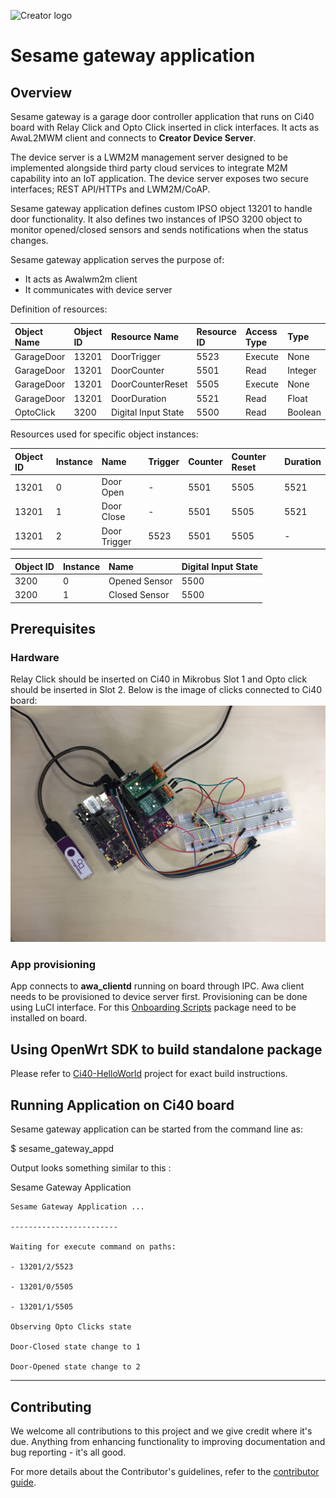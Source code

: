 
![Creator logo](http://static.creatordev.io/logo.png)

# Sesame gateway application

## Overview
Sesame gateway is a garage door controller application that runs on Ci40 board with Relay Click and Opto Click inserted in click interfaces. It acts as AwaL2MWM client and connects to **Creator Device Server**.

The device server is a LWM2M management server designed to be implemented alongside third party cloud services to integrate M2M capability into an IoT application. The device server exposes two secure interfaces; REST API/HTTPs and LWM2M/CoAP.

Sesame gateway application defines custom IPSO object 13201 to handle door functionality. It also defines two instances of IPSO 3200 object to monitor opened/closed sensors and sends notifications when the status changes.

Sesame gateway application serves the purpose of:
- It acts as Awalwm2m client
- It communicates with device server

Definition of resources: 

| Object Name       | Object ID | Resource Name       | Resource ID | Access Type | Type    |
| :-----------------| :---------| :-------------------| :-----------| :-----------| :-------|
| GarageDoor        | 13201     | DoorTrigger         | 5523        | Execute     | None    |
| GarageDoor        | 13201     | DoorCounter         | 5501        | Read        | Integer |
| GarageDoor        | 13201     | DoorCounterReset    | 5505        | Execute     | None    |
| GarageDoor        | 13201     | DoorDuration        | 5521        | Read        | Float   |
| OptoClick         | 3200      | Digital Input State | 5500        | Read        | Boolean |

Resources used for specific object instances:

| Object ID       | Instance | Name         | Trigger     | Counter | Counter Reset | Duration |
| :---------------| :--------| :------------| :-----------| :-------| :-------------| :--------|
| 13201           | 0        | Door Open    | -           | 5501    | 5505          | 5521     |
| 13201           | 1        | Door Close   | -           | 5501    | 5505          | 5521     |
| 13201           | 2        | Door Trigger | 5523        | 5501    | 5505          | -        |

| Object ID       | Instance | Name          | Digital Input State |
| :---------------| :--------| :-------------| :-------------------|
| 3200            | 0        | Opened Sensor | 5500                |
| 3200            | 1        | Closed Sensor | 5500                |


## Prerequisites
### Hardware
Relay Click should be inserted on Ci40 in Mikrobus Slot 1 and Opto click should be inserted in Slot 2. Below is the image of clicks connected to Ci40 board:
![image](docs/Ci40_HW_setup.jpg)

### App provisioning
App connects to **awa_clientd** running on board through IPC. Awa client needs to be provisioned to device server first. Provisioning can be done using LuCI interface. For this 
[Onboarding Scripts](https://github.com/CreatorDev/ci40-onboarding-scripts) package need to be installed on board.

## Using OpenWrt SDK to build standalone package

Please refer to [Ci40-HelloWorld](https://github.com/CreatorDev/Ci40_helloworld) project for exact build instructions.


## Running Application on Ci40 board
Sesame gateway application can be started from the command line as:

$ sesame_gateway_appd

Output looks something similar to this :

Sesame Gateway Application
```
Sesame Gateway Application ...

------------------------

Waiting for execute command on paths:

- 13201/2/5523

- 13201/0/5505

- 13201/1/5505

Observing Opto Clicks state

Door-Closed state change to 1

Door-Opened state change to 2

```

----

## Contributing

We welcome all contributions to this project and we give credit where it's due. Anything from enhancing functionality to improving documentation and bug reporting - it's all good.

For more details about the Contributor's guidelines, refer to the [contributor guide](https://github.com/CreatorKit/creator-docs/blob/master/ContributorGuide.md).
